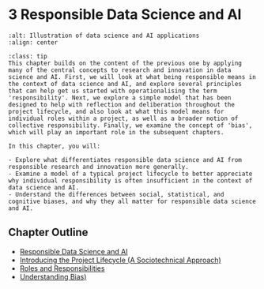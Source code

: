 # 3 Responsible Data Science and AI

```{image} /images/illustrations/ai.png
:alt: Illustration of data science and AI applications
:align: center
```

```{admonition} Summary
:class: tip
This chapter builds on the content of the previous one by applying many of the central concepts to research and innovation in data science and AI. First, we will look at what being responsible means in the context of data science and AI, and explore several principles that can help get us started with operationalising the term 'responsibility'. Next, we explore a simple model that has been designed to help with reflection and deliberation throughout the project lifecycle, and also look at what this model means for individual roles within a project, as well as a broader notion of collective responsibility. Finally, we examine the concept of 'bias', which will play an important role in the subsequent chapters.
```

```{admonition} Learning Objectives
In this chapter, you will:

- Explore what differentiates responsible data science and AI from responsible research and innovation more generally.
- Examine a model of a typical project lifecycle to better appreciate why individual responsibility is often insufficient in the context of data science and AI.
- Understand the differences between social, statistical, and cognitive biases, and why they all matter for responsible data science and AI.
```

## Chapter Outline

- [Responsible Data Science and AI](responsible_ds.md)
- [Introducing the Project Lifecycle (A Sociotechnical Approach)](project_lifecycle.md)
- [Roles and Responsibilities](roles_responsibility.md)
- [Understanding Bias)](understanding_bias.md)
